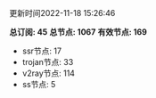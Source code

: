 更新时间2022-11-18 15:26:46

**总订阅: 45**
**总节点: 1067**
**有效节点: 169**
- ssr节点: 17
- trojan节点: 33
- v2ray节点: 114
- ss节点: 5
